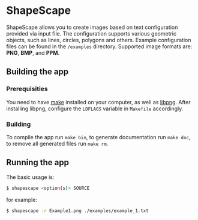 # ShapeScape

ShapeScape allows you to create images based on text configuration provided via
input file. The configuration supports various geometric objects, such as lines,
circles, polygons and others. Example configuration files can be found in the
`/examples` directory. Supported image formats are: **PNG**, **BMP**, and **PPM**.

## Building the app

### Prerequisities

You need to have [make](https://www.gnu.org/software/make/) installed on your
computer, as well as [libpng](http://www.libpng.org/pub/png/libpng.html). After
installing libpng, configure the `LDFLAGS` variable in `Makefile` accordingly.

### Building

To compile the app run `make bin`, to generate documentation run `make doc`,
to remove all generated files run `make rm`.

## Running the app

The basic usage is:

```sh
$ shapescape <option(s)> SOURCE
```

for example:

```sh
$ shapescape -r Example1.png ./examples/example_1.txt
```
